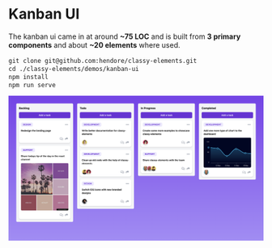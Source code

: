 # Kanban UI

The kanban ui came in at around **~75 LOC** and is built from **3 primary components** and about **~20 elements** where used.

```
git clone git@github.com:hendore/classy-elements.git
cd ./classy-elements/demos/kanban-ui
npm install
npm run serve
```

![](./preview.png)
